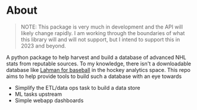 # About

> NOTE: This package is very much in development and the API will likely change rapidly. I am working through the boundaries of what this library will and will not support, but I intend to support this in 2023 and beyond.

A python package to help harvest and build a database of advanced NHL stats from reputable sources. To my knowledge, there isn't a downloadable database like [Lahman for baseball](https://www.seanlahman.com/baseball-archive/statistics/) in the hockey analytics space. This repo aims to help provide tools to build such a database with an eye towards

- Simplify the ETL/data ops task to build a data store
- ML tasks upstream
- Simple webapp dashboards
